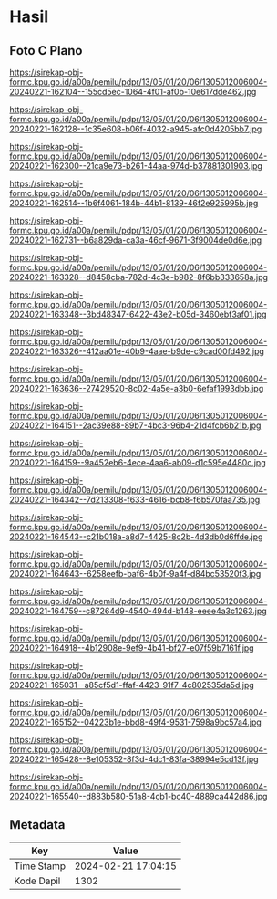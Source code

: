 # Hasil

## Foto C Plano

https://sirekap-obj-formc.kpu.go.id/a00a/pemilu/pdpr/13/05/01/20/06/1305012006004-20240221-162104--155cd5ec-1064-4f01-af0b-10e617dde462.jpg

https://sirekap-obj-formc.kpu.go.id/a00a/pemilu/pdpr/13/05/01/20/06/1305012006004-20240221-162128--1c35e608-b06f-4032-a945-afc0d4205bb7.jpg

https://sirekap-obj-formc.kpu.go.id/a00a/pemilu/pdpr/13/05/01/20/06/1305012006004-20240221-162300--21ca9e73-b261-44aa-974d-b37881301903.jpg

https://sirekap-obj-formc.kpu.go.id/a00a/pemilu/pdpr/13/05/01/20/06/1305012006004-20240221-162514--1b6f4061-184b-44b1-8139-46f2e925995b.jpg

https://sirekap-obj-formc.kpu.go.id/a00a/pemilu/pdpr/13/05/01/20/06/1305012006004-20240221-162731--b6a829da-ca3a-46cf-9671-3f9004de0d6e.jpg

https://sirekap-obj-formc.kpu.go.id/a00a/pemilu/pdpr/13/05/01/20/06/1305012006004-20240221-163328--d8458cba-782d-4c3e-b982-8f6bb333658a.jpg

https://sirekap-obj-formc.kpu.go.id/a00a/pemilu/pdpr/13/05/01/20/06/1305012006004-20240221-163348--3bd48347-6422-43e2-b05d-3460ebf3af01.jpg

https://sirekap-obj-formc.kpu.go.id/a00a/pemilu/pdpr/13/05/01/20/06/1305012006004-20240221-163326--412aa01e-40b9-4aae-b9de-c9cad00fd492.jpg

https://sirekap-obj-formc.kpu.go.id/a00a/pemilu/pdpr/13/05/01/20/06/1305012006004-20240221-163636--27429520-8c02-4a5e-a3b0-6efaf1993dbb.jpg

https://sirekap-obj-formc.kpu.go.id/a00a/pemilu/pdpr/13/05/01/20/06/1305012006004-20240221-164151--2ac39e88-89b7-4bc3-96b4-21d4fcb6b21b.jpg

https://sirekap-obj-formc.kpu.go.id/a00a/pemilu/pdpr/13/05/01/20/06/1305012006004-20240221-164159--9a452eb6-4ece-4aa6-ab09-d1c595e4480c.jpg

https://sirekap-obj-formc.kpu.go.id/a00a/pemilu/pdpr/13/05/01/20/06/1305012006004-20240221-164342--7d213308-f633-4616-bcb8-f6b570faa735.jpg

https://sirekap-obj-formc.kpu.go.id/a00a/pemilu/pdpr/13/05/01/20/06/1305012006004-20240221-164543--c21b018a-a8d7-4425-8c2b-4d3db0d6ffde.jpg

https://sirekap-obj-formc.kpu.go.id/a00a/pemilu/pdpr/13/05/01/20/06/1305012006004-20240221-164643--6258eefb-baf6-4b0f-9a4f-d84bc53520f3.jpg

https://sirekap-obj-formc.kpu.go.id/a00a/pemilu/pdpr/13/05/01/20/06/1305012006004-20240221-164759--c87264d9-4540-494d-b148-eeee4a3c1263.jpg

https://sirekap-obj-formc.kpu.go.id/a00a/pemilu/pdpr/13/05/01/20/06/1305012006004-20240221-164918--4b12908e-9ef9-4b41-bf27-e07f59b7161f.jpg

https://sirekap-obj-formc.kpu.go.id/a00a/pemilu/pdpr/13/05/01/20/06/1305012006004-20240221-165031--a85cf5d1-ffaf-4423-91f7-4c802535da5d.jpg

https://sirekap-obj-formc.kpu.go.id/a00a/pemilu/pdpr/13/05/01/20/06/1305012006004-20240221-165152--04223b1e-bbd8-49f4-9531-7598a9bc57a4.jpg

https://sirekap-obj-formc.kpu.go.id/a00a/pemilu/pdpr/13/05/01/20/06/1305012006004-20240221-165428--8e105352-8f3d-4dc1-83fa-38994e5cd13f.jpg

https://sirekap-obj-formc.kpu.go.id/a00a/pemilu/pdpr/13/05/01/20/06/1305012006004-20240221-165540--d883b580-51a8-4cb1-bc40-4889ca442d86.jpg


## Metadata

| Key        | Value               |
| ---------- | ------------------- |
| Time Stamp | 2024-02-21 17:04:15 |
| Kode Dapil | 1302                |



